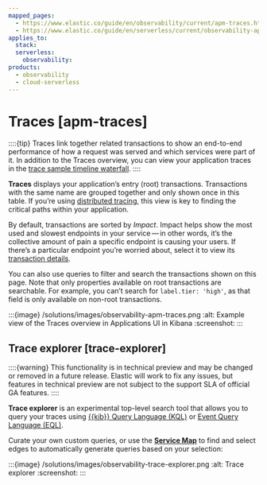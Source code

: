 ```yaml
---
mapped_pages:
  - https://www.elastic.co/guide/en/observability/current/apm-traces.html
  - https://www.elastic.co/guide/en/serverless/current/observability-apm-traces.html
applies_to:
  stack:
  serverless:
    observability:
products:
  - observability
  - cloud-serverless
---
```


# Traces [apm-traces]

::::{tip}
Traces link together related transactions to show an end-to-end performance of how a request was served and which services were part of it. In addition to the Traces overview, you can view your application traces in the [trace sample timeline waterfall](/solutions/observability/apm/trace-sample-timeline.md).
::::

**Traces** displays your application’s entry (root) transactions. Transactions with the same name are grouped together and only shown once in this table. If you’re using [distributed tracing](/solutions/observability/apm/trace-sample-timeline.md#distributed-tracing), this view is key to finding the critical paths within your application.

By default, transactions are sorted by *Impact*. Impact helps show the most used and slowest endpoints in your service — in other words, it’s the collective amount of pain a specific endpoint is causing your users. If there’s a particular endpoint you’re worried about, select it to view its [transaction details](/solutions/observability/apm/transactions-ui.md#transaction-details).

You can also use queries to filter and search the transactions shown on this page. Note that only properties available on root transactions are searchable. For example, you can’t search for `label.tier: 'high'`, as that field is only available on non-root transactions.

:::{image} /solutions/images/observability-apm-traces.png
:alt: Example view of the Traces overview in Applications UI in Kibana
:screenshot:
:::

## Trace explorer [trace-explorer]

::::{warning}
This functionality is in technical preview and may be changed or removed in a future release. Elastic will work to fix any issues, but features in technical preview are not subject to the support SLA of official GA features.
::::

**Trace explorer** is an experimental top-level search tool that allows you to query your traces using [{{kib}} Query Language (KQL)](/explore-analyze/query-filter/languages/kql.md) or [Event Query Language (EQL)](/explore-analyze/query-filter/languages/eql.md).

Curate your own custom queries, or use the [**Service Map**](/solutions/observability/apm/service-map.md) to find and select edges to automatically generate queries based on your selection:

:::{image} /solutions/images/observability-trace-explorer.png
:alt: Trace explorer
:screenshot:
:::